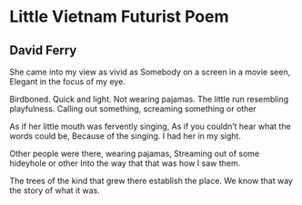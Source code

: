 # Little Vietnam Futurist Poem
## David Ferry
She came into my view as vivid as
Somebody on a screen in a movie seen,
Elegant in the focus of my eye.

Birdboned. Quick and light. Not wearing pajamas.
The little run resembling playfulness.
Calling out something, screaming something or other

As if her little mouth was fervently singing,
As if you couldn’t hear what the words could be,
Because of the singing. I had her in my sight.

Other people were there, wearing pajamas,
Streaming out of some hideyhole or other
Into the way that that was how I saw them.

The trees of the kind that grew there establish the place.
We know that way the story of what it was.